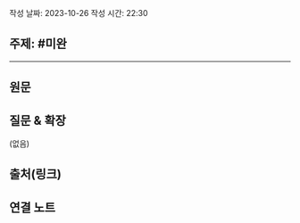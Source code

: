 
작성 날짜: 2023-10-26
작성 시간: 22:30

## 주제: #미완

----
## 원문


## 질문 & 확장

(없음)

## 출처(링크)


## 연결 노트










